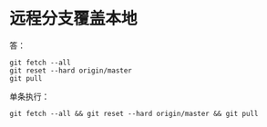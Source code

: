 # 远程分支覆盖本地

答：<br>
```git
git fetch --all
git reset --hard origin/master
git pull
```
单条执行：
```git
git fetch --all && git reset --hard origin/master && git pull
```




<comment/>